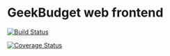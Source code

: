 # GeekBudget web frontend

[![Build Status](https://travis-ci.org/minajevs/GeekBudget.Web.svg?branch=master)](https://travis-ci.org/minajevs/GeekBudget.Web)

[![Coverage Status](https://coveralls.io/repos/github/minajevs/GeekBudget.Web/badge.svg?branch=master)](https://coveralls.io/github/minajevs/GeekBudget.Web?branch=master)

